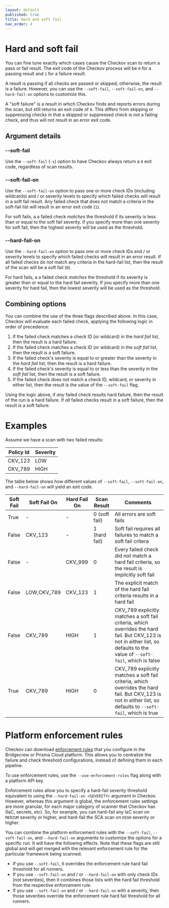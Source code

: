 ```yaml
---
layout: default
published: true
title: Hard and soft fail
nav_order: 4
---
```


# Hard and soft fail

You can fine tune exactly which cases cause the Checkov scan to return a pass or fail result. The exit code of the Checkov process will be `0` for a passing result and `1` for a failure result.

A result is passing if all checks are passed or skipped; otherwise, the result is a failure. However, you can use the `--soft-fail`, `--soft-fail-on`, and `--hard-fail-on` options to customize this.

A "soft failure" is a result in which Checkov finds and reports errors during the scan, but still returns an exit code of `0`. This differs from skipping or suppressing checks in that a skipped or suppressed check is not a failing check, and thus will not result in an error exit code.

## Argument details

### --soft-fail

Use the `--soft-fail` (`-s`) option to have Checkov always return a `0` exit code, regardless of scan results.

### --soft-fail-on

Use the `--soft-fail-on` option to pass one or more check IDs (including wildcards) and / or severity levels to specify which failed checks will result in a soft fail result. Any failed check that does not match a criteria in the soft-fail list will result in an error exit code (`1`).

For soft fails, a a failed check *matches* the threshold if its severity is less than or equal to the soft fail severity. If you specify more than one severity for soft fail, then the highest severity will be used as the threshold.

### --hard-fail-on

Use the `--hard-fail-on` option to pass one or more check IDs and / or severity levels to specify which failed checks will result in an error result. If all failed checks do *not* match any criteria in the hard-fail list, then the result of the scan will be a soft fail (`0`).

For hard fails, a a failed check *matches* the threshold if its severity is greater than or equal to the hard fail severity. If you specify more than one severity for hard fail, then the lowest severity will be used as the threshold.

## Combining options

You can combine the use of the three flags described above. In this case, Checkov will evaluate each failed check, applying the following logic in order of precedence:

1. If the failed check matches a check ID (or wildcard) in the *hard fail* list, then the result is a hard failure.
2. If the failed check matches a check ID (or wildcard) in the *soft fail* list, then the result is a soft failure.
3. If the failed check's severity is equal to or greater than the severity in the *hard fail* list, then the result is a hard failure.
4. If the failed check's severity is equal to or less than the severity in the *soft fail* list, then the result is a soft failure.
6. If the failed check does not match a check ID, wildcard, or severity in either list, then the result is the value of the `--soft-fail` flag.

Using the logic above, if *any* failed check results hard failure, then the result of the run is a hard failure. If *all* failed checks result in a soft failure, then the result is a soft failure.

# Examples

Assume we have a scan with two failed results:

|Policy Id|Severity|
|---------|--------|
|CKV_123|LOW|
|CKV_789|HIGH|

The table below shows how different values of `--soft-fail`, `--soft-fail-on`, and `--hard-fail-on` will yield an exit code.

|Soft Fail|Soft Fail On|Hard Fail On|Scan Result|Comments|
|-|-|-|-|-|
|True | - | - |0 (soft fail)|All errors are soft fails|
|False|CKV_123|-|1 (hard fail)|Soft fail requires all failures to match a soft fail critera|
|False|-|CKV_999|0|Every failed check did not match a hard fail criteria, so the result is implicitly soft fail|
|False|LOW,CKV_789|CKV_123|1|The explicit match of the hard fail criteria results in a hard fail|
|False|CKV_789|HIGH|1|CKV_789 explicitly matches a soft fail criteria, which overrides the hard fail. But CKV_123 is not in either list, so defaults to the value of `--soft-fail`, which is false|
|True|CKV_789|HIGH|0|CKV_789 explicitly matches a soft fail criteria, which overrides the hard fail. But CKV_123 is not in either list, so defaults to `--soft-fail`, which is true|

# Platform enforcement rules

Checkov can download [enforcement rules](https://docs.bridgecrew.io/changelog/enforcement-rules-settings) that you configure in the Bridgecrew or Prisma Cloud platform. This allows you to centralize the failure and check threshold configurations, instead of defining them in each pipeline.

To use enforcement rules, use the `--use-enforcement-rules` flag along with a platform API key.

Enforcement rules allow you to specify a hard-fail severity threshold equivalent to using the `--hard-fail-on <SEVERITY>` argument in Checkov. However, whereas this argument is global, the enforcement rules settings are more granular, for each major category of scanner that Checkov has (IaC, secrets, etc). So, for example, you can hard-fail any IaC scan on `MEDIUM` severity or higher, and hard-fail the SCA scan on `HIGH` severity or higher.

You can combine the platform enforcement rules with the `--soft-fail`, `--soft-fail-on`, and `--hard-fail-on` arguments to customize the options for a specific run. It will have the following effects. Note that these flags are still global and will get merged with the relevant enforcement rule for the particular framework being scanned.

* If you use `--soft-fail`, it overrides the enforcement rule hard fail threshold for all runners.
* If you use `--soft-fail-on` and / or `--hard-fail-on` with only check IDs (not severities), then it combines those lists with the hard fail threshold from the respective enforcement rule.
* If you use `--soft-fail-on` and / or `--hard-fail-on` with a severity, then those severities override the enforcement rule hard fail threshold for all runners.